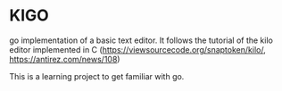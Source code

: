 # KIGO

go implementation of a basic text editor. It follows the tutorial of the kilo editor implemented in C
(https://viewsourcecode.org/snaptoken/kilo/, https://antirez.com/news/108)

This is a learning project to get familiar with go.
